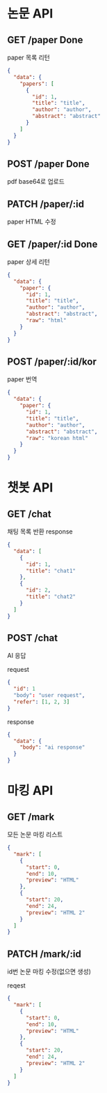 # 논문 API
## GET /paper Done

paper 목록 리턴

```json
{
  "data": {
    "papers": [
      {
        "id": 1,
        "title": "title",
        "author": "author",
        "abstract": "abstract"
      }
    ]
  }
}
```

## POST /paper Done

pdf base64로 업로드

## PATCH /paper/:id
paper HTML 수정

## GET /paper/:id Done

paper 상세 리턴

```json
{
  "data": {
    "paper": {
      "id": 1,
      "title": "title",
      "author": "author",
      "abstract": "abstract",
      "raw": "html"
    }
  }
}
```

## POST /paper/:id/kor

paper 번역

```json
{
  "data": {
    "paper": {
      "id": 1,
      "title": "title",
      "author": "author",
      "abstract": "abstract",
      "raw": "korean html"
    }
  }
}
```
# 챗봇 API
## GET /chat

채팅 목록 반환
response
```json
{
  "data": [
    {
      "id": 1,
      "title": "chat1"
    },
    {
      "id": 2,
      "title": "chat2"
    }
  ]
}
```
## POST /chat

AI 응답

request
```json
{
  "id": 1
  "body": "user request",
  "refer": [1, 2, 3]
}
```

response
```json
{
  "data": {
    "body": "ai response"
  }
}
```

# 마킹 API

## GET /mark

모든 논문 마킹 리스트

```json
{
  "mark": [
    {
      "start": 0,
      "end": 10,
      "preview": "HTML"
    },
    {
      "start": 20,
      "end": 24,
      "preview": "HTML 2"
    }
  ]
}
```

## PATCH /mark/:id

id번 논문 마킹 수정(없으면 생성)

reqest
```json
{
  "mark": [
    {
      "start": 0,
      "end": 10,
      "preview": "HTML"
    },
    {
      "start": 20,
      "end": 24,
      "preview": "HTML 2"
    }
  ]
}
```
